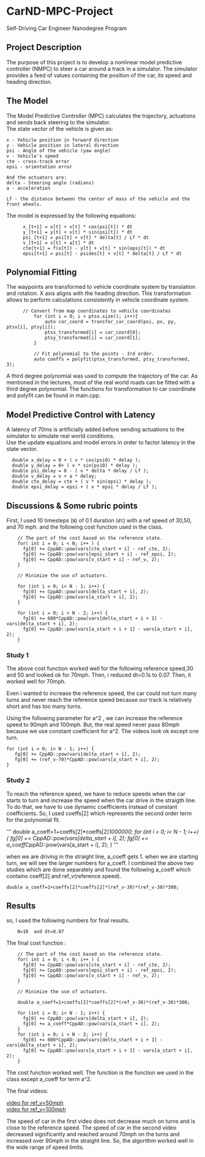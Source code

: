 # CarND-MPC-Project
Self-Driving Car Engineer Nanodegree Program


## Project Description
The purpose of this project is to develop a nonlinear model predictive controller (NMPC) to steer a car around a track in a simulator. 
The simulator provides a feed of values containing the position of the car, its speed and heading direction. 

## The Model
The Model Predictive Controller (MPC) calculates the trajectory, actuations and sends back
 steering to the simulator. <br/>
The state vector of the vehicle is given as:
```
x - Vehicle position in forward direction
y - Vehicle position in lateral direction
psi - Angle of the vehicle (yaw angle)
v - Vehicle's speed
cte - cross-track error
epsi - orientation error

And the actuators are:
delta - Steering angle (radians)
a - acceleration

Lf - the distance between the center of mass of the vehicle and the front wheels.
```

The model is expressed by the following equations:

```
      x_[t+1] = x[t] + v[t] * cos(psi[t]) * dt
      y_[t+1] = y[t] + v[t] * sin(psi[t]) * dt
      psi_[t+1] = psi[t] + v[t] * delta[t] / Lf * dt
      v_[t+1] = v[t] + a[t] * dt
      cte[t+1] = f(x[t]) - y[t] + v[t] * sin(epsi[t]) * dt
      epsi[t+1] = psi[t] - psides[t] + v[t] * delta[t] / Lf * dt
```

## Polynomial Fitting

The waypoints are transformed to vehicle coordinate system by translation and rotation. 
X axis aligns with the heading direction. This transformation allows to perform 
calculations consistently in vehicle coordinate system.
```
   	  // Convert from map coordinates to vehicle coordinates
          for (int i = 0; i < ptsx.size(); i++){
              auto car_coord = transfor_car_coord(psi, px, py, ptsx[i], ptsy[i]);
              ptsx_transformed[i] = car_coord[0];
              ptsy_transformed[i] = car_coord[1];
          }

          // Fit polynomial to the points - 3rd order.
          auto coeffs = polyfit(ptsx_transformed, ptsy_transformed, 3);

```
A third degree polynomial was used to compute the trajectory of the car. As mentioned in the 
lectures, most of the real world roads can be fitted with a third degree polynomial.
The functions for transformation to car coordinate and polyfit can be found in main.cpp.

## Model Predictive Control with Latency

A latency of 70ms is artificially added before sending actuations to the simulator to simulate
real world conditions.  
Use the update equations and model errors in order to factor latency in the state vector.

```
  double x_delay = 0 + ( v * cos(psi0) * delay );
  double y_delay = 0+ ( v * sin(psi0) * delay );
  double psi_delay = 0 - ( v * delta * delay / Lf );
  double v_delay = v + a * delay;
  double cte_delay = cte + ( v * sin(epsi) * delay );
  double epsi_delay = epsi + ( v * epsi * delay / Lf );
```

## Discussions & Some rubric points

First, I used 10 timesteps (`N`) of 0.1 duration (`dt`) with a ref speed of 30,50, and 70 mph.
and the following cost function used in the class.

```
    // The part of the cost based on the reference state.
    for( int i = 0; i < N; i++ ) {
      fg[0] += CppAD::pow(vars[cte_start + i] - ref_cte, 2); 
      fg[0] += CppAD::pow(vars[epsi_start + i] - ref_epsi, 2); 
      fg[0] += CppAD::pow(vars[v_start + i] - ref_v, 2);
    }

    // Minimize the use of actuators.
   
    for (int i = 0; i< N - 1; i++) {
      fg[0] += CppAD::pow(vars[delta_start + i], 2);
      fg[0] += CppAD::pow(vars[a_start + i], 2); 
    }

    for (int i = 0; i < N - 2; i++) {
      fg[0] += 600*CppAD::pow(vars[delta_start + i + 1] - vars[delta_start + i], 2);
      fg[0] += CppAD::pow(vars[a_start + i + 1] - vars[a_start + i], 2);
    }

```

### Study 1    

The above cost function worked well for the following reference speed,30 and 50 and looked ok for 70mph. 
Then, i reduced dt=0.1s to 0.07. Then, it worked well for 70mph. 

Even i wanted to increase the reference speed, the car could not turn many turns and never reach the reference 
speed because our track is relatively short and has too many turns.   

Using the following parameter for a^2 , we can increase the reference speed to 90mph and 100mph.
But, the real speed never pass 80mph because we use constant coefficient for a^2. 
The videos look ok except one turn.

```
for (int i = 0; i< N - 1; i++) {
   fg[0] += CppAD::pow(vars[delta_start + i], 2);
   fg[0] += (ref_v-70)*CppAD::pow(vars[a_start + i], 2);
}
```

### Study 2

To reach the reference speed, we have to reduce speeds when the car starts to
turn and increase the speed when the car drive in the straigth line. To do that, we have to
use dynamic coefficients instead of constant coefficients. So, I used coeffs[2] which represents
the second order term for the polynomial fit.

'''
double a_coeff=1+coeffs[2]*coeffs[2]*1000000;
for (int i = 0; i< N - 1; i++) {
   fg[0] += CppAD::pow(vars[delta_start + i], 2);
   fg[0] += a_coeff*CppAD::pow(vars[a_start + i], 2); 
}
'''

when we are driving in the straight line, a_coeff gets 1. 
when we are starting turn, we will see the larger numbers
for a_coeff. I combined the above two studies which are done separately
and found the following a_coeff which contains coeff[2] and ref_v(reference speed).

```
double a_coeff=1+coeffs[2]*coeffs[2]*(ref_v-30)*(ref_v-30)*300;
```

## Results

so, I used the following numbers for final results.

```
	N=10  and dt=0.07
```

The final cost function :

```
    // The part of the cost based on the reference state.
    for( int i = 0; i < N; i++ ) {
      fg[0] += CppAD::pow(vars[cte_start + i] - ref_cte, 2); 
      fg[0] += CppAD::pow(vars[epsi_start + i] - ref_epsi, 2); 
      fg[0] += CppAD::pow(vars[v_start + i] - ref_v, 2);
    }

    // Minimize the use of actuators.
    
    double a_coeff=1+coeffs[2]*coeffs[2]*(ref_v-30)*(ref_v-30)*300;

    for (int i = 0; i< N - 1; i++) {
      fg[0] += CppAD::pow(vars[delta_start + i], 2);
      fg[0] += a_coeff*CppAD::pow(vars[a_start + i], 2); 
    }
    for (int i = 0; i < N - 2; i++) {
      fg[0] += 600*CppAD::pow(vars[delta_start + i + 1] - vars[delta_start + i], 2);
      fg[0] += CppAD::pow(vars[a_start + i + 1] - vars[a_start + i], 2); 
    }
```


The cost function worked well. The function is the function we used in the class except a_coeff for term a^2.

The final videos:

[ video for ref_v=50mph ](videos/final_50.mp4)  <br/>
[ video for ref_v=100mph ](videos/final_100.mp4)

The speed of car in the first video does not decrease much on turns and  is close to the reference
speed. The speed of car in the second video decreased significantly and reached around 70mph on the turns and 
increased over 90mph in the straight line. So, the algorithm worked well in the wide range of speed limits.   


